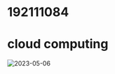 # 192111084
# cloud computing

![2023-05-06](https://user-images.githubusercontent.com/114045272/236595780-68d75f5b-ffc8-4930-a7d6-450ba4c13b15.png)

